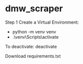 # dmw_scraper

Step 1 Create a Virtual Environment:
  - python -m venv venv
  - .\venv\Scripts\activate

To deactivate: deactivate

Download requirements.txt
